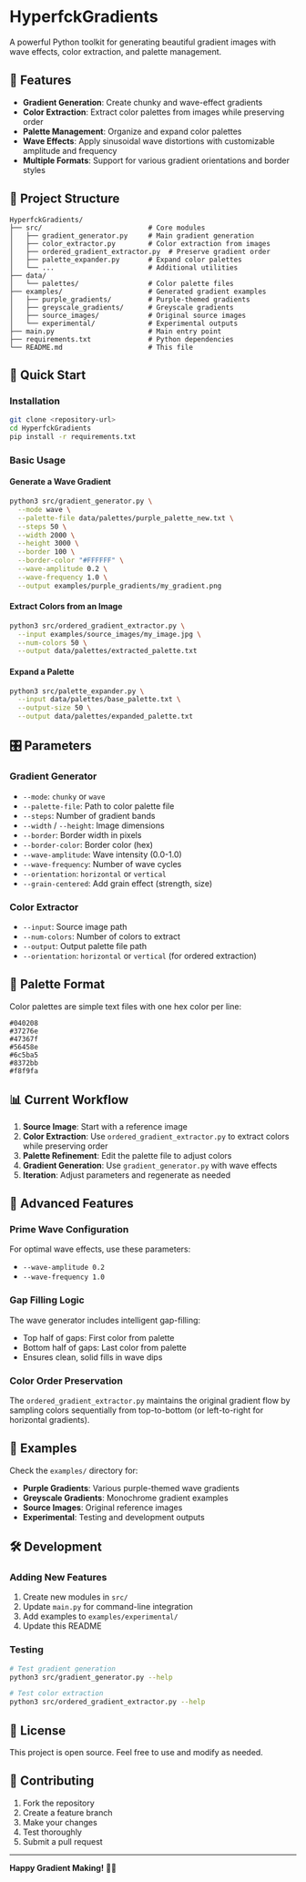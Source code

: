 # HyperfckGradients

A powerful Python toolkit for generating beautiful gradient images with wave effects, color extraction, and palette management.

## 🎨 Features

- **Gradient Generation**: Create chunky and wave-effect gradients
- **Color Extraction**: Extract color palettes from images while preserving order
- **Palette Management**: Organize and expand color palettes
- **Wave Effects**: Apply sinusoidal wave distortions with customizable amplitude and frequency
- **Multiple Formats**: Support for various gradient orientations and border styles

## 📁 Project Structure

```
HyperfckGradients/
├── src/                          # Core modules
│   ├── gradient_generator.py     # Main gradient generation
│   ├── color_extractor.py        # Color extraction from images
│   ├── ordered_gradient_extractor.py  # Preserve gradient order
│   ├── palette_expander.py       # Expand color palettes
│   └── ...                       # Additional utilities
├── data/
│   └── palettes/                 # Color palette files
├── examples/                     # Generated gradient examples
│   ├── purple_gradients/         # Purple-themed gradients
│   ├── greyscale_gradients/      # Greyscale gradients
│   ├── source_images/            # Original source images
│   └── experimental/             # Experimental outputs
├── main.py                       # Main entry point
├── requirements.txt              # Python dependencies
└── README.md                     # This file
```

## 🚀 Quick Start

### Installation

```bash
git clone <repository-url>
cd HyperfckGradients
pip install -r requirements.txt
```

### Basic Usage

#### Generate a Wave Gradient

```bash
python3 src/gradient_generator.py \
  --mode wave \
  --palette-file data/palettes/purple_palette_new.txt \
  --steps 50 \
  --width 2000 \
  --height 3000 \
  --border 100 \
  --border-color "#FFFFFF" \
  --wave-amplitude 0.2 \
  --wave-frequency 1.0 \
  --output examples/purple_gradients/my_gradient.png
```

#### Extract Colors from an Image

```bash
python3 src/ordered_gradient_extractor.py \
  --input examples/source_images/my_image.jpg \
  --num-colors 50 \
  --output data/palettes/extracted_palette.txt
```

#### Expand a Palette

```bash
python3 src/palette_expander.py \
  --input data/palettes/base_palette.txt \
  --output-size 50 \
  --output data/palettes/expanded_palette.txt
```

## 🎛️ Parameters

### Gradient Generator

- `--mode`: `chunky` or `wave`
- `--palette-file`: Path to color palette file
- `--steps`: Number of gradient bands
- `--width` / `--height`: Image dimensions
- `--border`: Border width in pixels
- `--border-color`: Border color (hex)
- `--wave-amplitude`: Wave intensity (0.0-1.0)
- `--wave-frequency`: Number of wave cycles
- `--orientation`: `horizontal` or `vertical`
- `--grain-centered`: Add grain effect (strength, size)

### Color Extractor

- `--input`: Source image path
- `--num-colors`: Number of colors to extract
- `--output`: Output palette file path
- `--orientation`: `horizontal` or `vertical` (for ordered extraction)

## 🎨 Palette Format

Color palettes are simple text files with one hex color per line:

```
#040208
#37276e
#47367f
#56458e
#6c5ba5
#8372bb
#f8f9fa
```

## 📊 Current Workflow

1. **Source Image**: Start with a reference image
2. **Color Extraction**: Use `ordered_gradient_extractor.py` to extract colors while preserving order
3. **Palette Refinement**: Edit the palette file to adjust colors
4. **Gradient Generation**: Use `gradient_generator.py` with wave effects
5. **Iteration**: Adjust parameters and regenerate as needed

## 🔧 Advanced Features

### Prime Wave Configuration

For optimal wave effects, use these parameters:
- `--wave-amplitude 0.2`
- `--wave-frequency 1.0`

### Gap Filling Logic

The wave generator includes intelligent gap-filling:
- Top half of gaps: First color from palette
- Bottom half of gaps: Last color from palette
- Ensures clean, solid fills in wave dips

### Color Order Preservation

The `ordered_gradient_extractor.py` maintains the original gradient flow by sampling colors sequentially from top-to-bottom (or left-to-right for horizontal gradients).

## 📝 Examples

Check the `examples/` directory for:
- **Purple Gradients**: Various purple-themed wave gradients
- **Greyscale Gradients**: Monochrome gradient examples
- **Source Images**: Original reference images
- **Experimental**: Testing and development outputs

## 🛠️ Development

### Adding New Features

1. Create new modules in `src/`
2. Update `main.py` for command-line integration
3. Add examples to `examples/experimental/`
4. Update this README

### Testing

```bash
# Test gradient generation
python3 src/gradient_generator.py --help

# Test color extraction
python3 src/ordered_gradient_extractor.py --help
```

## 📄 License

This project is open source. Feel free to use and modify as needed.

## 🤝 Contributing

1. Fork the repository
2. Create a feature branch
3. Make your changes
4. Test thoroughly
5. Submit a pull request

---

**Happy Gradient Making!** 🎨✨